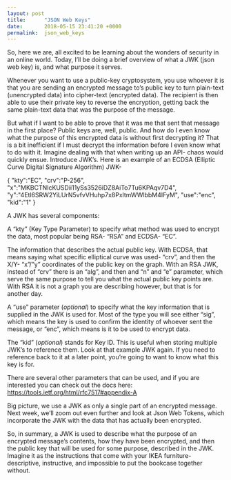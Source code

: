 ```yaml
---
layout: post
title:      "JSON Web Keys"
date:       2018-05-15 23:41:20 +0000
permalink:  json_web_keys
---
```



So, here we are, all excited to be learning about the wonders of security in an online world. Today, I’ll be doing a brief overview of what a JWK (json web key) is, and what purpose it serves.

Whenever you want to use a public-key cryptosystem, you use whoever it is that you are sending an encrypted message to’s public key to turn plain-text (unencrypted data) into cipher-text (encrypted data). The recipient is then able to use their private key to reverse the encryption, getting back the same plain-text data that was the purpose of the message. 

But what if I want to be able to prove that it was me that sent that message in the first place? Public keys are, well, public. And how do I even know what the purpose of this encrypted data is without first decrypting it? That is a bit inefficient if I must decrypt the information before I even know what to do with it. Imagine dealing with that when writing up an API- chaos would quickly ensue. Introduce JWK’s. Here is an example of an ECDSA (Elliptic Curve Digital Signature Algorithm) JWK-

{
  "kty":"EC",
  "crv":"P-256",
  "x":"MKBCTNIcKUSDii11ySs3526iDZ8AiTo7Tu6KPAqv7D4",
  "y":"4Etl6SRW2YiLUrN5vfvVHuhp7x8PxltmWWlbbM4IFyM",
  "use":"enc",
  "kid":"1"
}

A JWK has several components:

A “kty” (Key Type Parameter) to specify what method was used to encrypt the data, most popular being RSA- “RSA” and ECDSA- “EC”.

The information that describes the actual public key. With ECDSA, that means saying what specific elliptical curve was used- “crv”, and then the X/Y- “x”/”y” coordinates of the public key on the graph. With an RSA JWK, instead of “crv” there is an “alg”, and then and “n” and “e” parameter, which serve the same purpose to tell you what the actual public key points are. With RSA it is not a graph you are describing however, but that is for another day.

A “use” parameter (*optional*) to specify what the key information that is supplied in the JWK is used for. Most of the type you will see either “sig”, which means the key is used to confirm the identity of whoever sent the message, or “enc”, which means is it to be used to encrypt data. 

The “kid” (*optional*) stands for Key ID. This is useful when storing multiple JWK’s to reference them. Look at that example JWK again. If you need to reference back to it at a later point, you’re going to want to know what this key is for.

There are several other parameters that can be used, and if you are interested you can check out the docs here: https://tools.ietf.org/html/rfc7517#appendix-A

Big picture, we use a JWK as only a single part of an encrypted message. Next week, we’ll zoom out even further and look at Json Web Tokens, which incorporate the JWK with the data that has actually been encrypted. 

So, in summary, a JWK is used to describe what the purpose of an encrypted message’s contents, how they have been encrypted, and then the public key that will be used for some purpose, described in the JWK. Imagine it as the instructions that come with your IKEA furniture- descriptive, instructive, and impossible to put the bookcase together without. 

